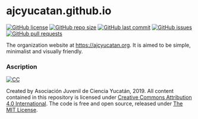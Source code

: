 # ajcyucatan.github.io
[![GitHub license](https://img.shields.io/github/license/ajcyucatan/ajcyucatan.github.io?style=popout-square)](https://github.com/ajcyucatan/ajcyucatan.github.io/blob/master/LICENSE)
[![GitHub repo size](https://img.shields.io/github/repo-size/ajcyucatan/ajcyucatan.github.io?style=popout-square)](https://github.com/ajcyucatan/ajcyucatan.github.io.git)
[![GitHub last commit](https://img.shields.io/github/last-commit/ajcyucatan/ajcyucatan.github.io?style=popout-square)](https://github.com/ajcyucatan/ajcyucatan.github.io/commits/master)
[![GitHub issues](https://img.shields.io/github/issues/ajcyucatan/ajcyucatan.github.io?style=popout-square)](https://github.com/ajcyucatan/ajcyucatan.github.io/issues)
[![GitHub pull requests](https://img.shields.io/github/issues-pr/ajcyucatan/ajcyucatan.github.io?style=popout-square)](https://github.com/ajcyucatan/ajcyucatan.github.io/pull)

The organization website at https://ajcyucatan.org. It is aimed to be simple, minimalist and visually friendly.


### Ascription


[![CC](http://forthebadge.com/images/badges/cc-by.svg)](https://creativecommons.org/licenses/by/4.0 "CC BY 4.0")

Created by Asociación Juvenil de Ciencia Yucatán, 2019. All content contained in this repository is licensed under [Creative Commons Attribution 4.0 International](https://creativecommons.org/licenses/by/4.0 "CC BY 4.0"). The code is free and open source, released under [The MIT License](https://mit-license.org "The MIT License").
